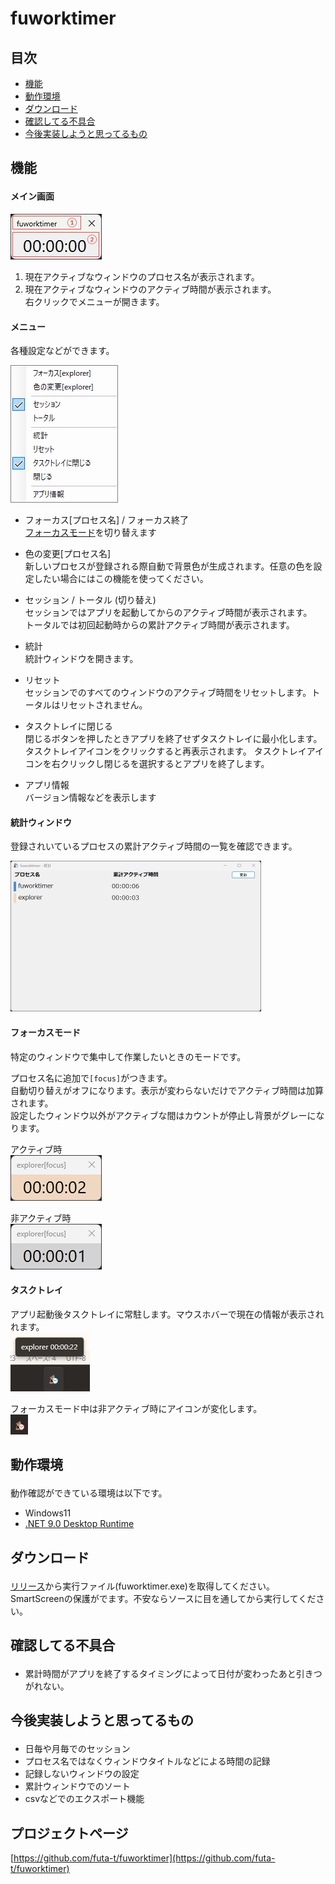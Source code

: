 # fuworktimer
## 目次
- [機能](#kinou)
- [動作環境](#spec)
- [ダウンロード](#download)
- [確認してる不具合](#bug)
- [今後実装しようと思ってるもの](#feature)


## <p id="kinou">機能</p>
#### メイン画面
![基本アプリ画面](assets/kidou.png)
1. 現在アクティブなウィンドウのプロセス名が表示されます。
1. 現在アクティブなウィンドウのアクティブ時間が表示されます。  
右クリックでメニューが開きます。

#### メニュー
各種設定などができます。  

![右クリックメニュー](assets/context.png)
- フォーカス[プロセス名] / フォーカス終了  
    [フォーカスモード](#focus)を切り替えます
    
- 色の変更[プロセス名]  
    新しいプロセスが登録される際自動で背景色が生成されます。任意の色を設定したい場合にはこの機能を使ってください。

- セッション / トータル (切り替え)  
セッションではアプリを起動してからのアクティブ時間が表示されます。  
トータルでは初回起動時からの累計アクティブ時間が表示されます。

- 統計  
統計ウィンドウを開きます。

- リセット  
セッションでのすべてのウィンドウのアクティブ時間をリセットします。トータルはリセットされません。

- タスクトレイに閉じる  
閉じるボタンを押したときアプリを終了せずタスクトレイに最小化します。
タスクトレイアイコンをクリックすると再表示されます。
タスクトレイアイコンを右クリックし閉じるを選択するとアプリを終了します。

- アプリ情報  
バージョン情報などを表示します

#### 統計ウィンドウ
登録されいているプロセスの累計アクティブ時間の一覧を確認できます。

![統計ウィンドウ](assets/toukei.png)

#### <p id="focus">フォーカスモード</p>
特定のウィンドウで集中して作業したいときのモードです。  

プロセス名に追加で`[focus]`がつきます。  
自動切り替えがオフになります。表示が変わらないだけでアクティブ時間は加算されます。  
設定したウィンドウ以外がアクティブな間はカウントが停止し背景がグレーになります。

アクティブ時  
![フォーカスモードアクティイブ時](assets/focus.png)  

非アクティブ時  
![フォーカスモード非アクティイブ時](assets/focusout.png)  

#### タスクトレイ
アプリ起動後タスクトレイに常駐します。マウスホバーで現在の情報が表示されれます。  
![タスクトレイアイコンとマウスホバーによる情報表示](assets/tasktray.png)  

フォーカスモード中は非アクティブ時にアイコンが変化します。  
![非アクティブ時タスクトレイアイコン](assets/tasktrayoutfocus.png)  

## <p id="spec">動作環境</p>
動作確認ができている環境は以下です。
- Windows11
- [.NET 9.0 Desktop Runtime](https://dotnet.microsoft.com/ja-jp/download/dotnet/thank-you/runtime-desktop-9.0.2-windows-x64-installer)

## <p id="download">ダウンロード
[リリース](https://github.com/futa-t/fuworktimer/releases/latest/)から実行ファイル(fuworktimer.exe)を取得してください。  
SmartScreenの保護がでます。不安ならソースに目を通してから実行してください。

## <p id="bug">確認してる不具合</p>
- 累計時間がアプリを終了するタイミングによって日付が変わったあと引きつがれない。

## <p id="feature">今後実装しようと思ってるもの</p>
- 日毎や月毎でのセッション
- プロセス名ではなくウィンドウタイトルなどによる時間の記録
- 記録しないウィンドウの設定
- 累計ウィンドウでのソート
- csvなどでのエクスポート機能

## プロジェクトページ
[https://github.com/futa-t/fuworktimer](https://github.com/futa-t/fuworktimer)